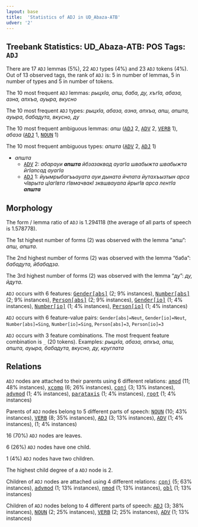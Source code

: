 ```yaml
---
layout: base
title:  'Statistics of ADJ in UD_Abaza-ATB'
udver: '2'
---
```


## Treebank Statistics: UD_Abaza-ATB: POS Tags: `ADJ`

There are 17 `ADJ` lemmas (5%), 22 `ADJ` types (4%) and 23 `ADJ` tokens (4%).
Out of 13 observed tags, the rank of `ADJ` is: 5 in number of lemmas, 5 in number of types and 5 in number of tokens.

The 10 most frequent `ADJ` lemmas: <em>рыцхIа, апш, баба, ду, хъгIа, абаза, азна, апхъа, ауыра, вкусно</em>

The 10 most frequent `ADJ` types:  <em>рыцхIа, абаза, азна, апхъа, апш, апшта, ауыра, бабадута, вкусно, ду</em>

The 10 most frequent ambiguous lemmas: <em>апш</em> (<tt><a href="abq_atb-pos-ADJ.html">ADJ</a></tt> 2, <tt><a href="abq_atb-pos-ADV.html">ADV</a></tt> 2, <tt><a href="abq_atb-pos-VERB.html">VERB</a></tt> 1), <em>абаза</em> (<tt><a href="abq_atb-pos-ADJ.html">ADJ</a></tt> 1, <tt><a href="abq_atb-pos-NOUN.html">NOUN</a></tt> 1)

The 10 most frequent ambiguous types:  <em>апшта</em> (<tt><a href="abq_atb-pos-ADV.html">ADV</a></tt> 2, <tt><a href="abq_atb-pos-ADJ.html">ADJ</a></tt> 1)


* <em>апшта</em>
  * <tt><a href="abq_atb-pos-ADV.html">ADV</a></tt> 2: <em>абарауи <b>апшта</b> йбзазаквад ауагIа швабыжта швабыжта йгIапсад ауагIа</em>
  * <tt><a href="abq_atb-pos-ADJ.html">ADJ</a></tt> 1: <em>йуымрыбагъьауата ауи дыната йчпата йутахъызтын арса чIврыта цIагIвта гIвмачвакI зквшвауала йрыгIв арса лентIа <b>апшта</b></em>

## Morphology

The form / lemma ratio of `ADJ` is 1.294118 (the average of all parts of speech is 1.578778).

The 1st highest number of forms (2) was observed with the lemma “апш”: <em>апш, апшта</em>.

The 2nd highest number of forms (2) was observed with the lemma “баба”: <em>бабадута, йбабадза</em>.

The 3rd highest number of forms (2) was observed with the lemma “ду”: <em>ду, йдута</em>.

`ADJ` occurs with 6 features: <tt><a href="abq_atb-feat-Gender-abs.html">Gender[abs]</a></tt> (2; 9% instances), <tt><a href="abq_atb-feat-Number-abs.html">Number[abs]</a></tt> (2; 9% instances), <tt><a href="abq_atb-feat-Person-abs.html">Person[abs]</a></tt> (2; 9% instances), <tt><a href="abq_atb-feat-Gender-io.html">Gender[io]</a></tt> (1; 4% instances), <tt><a href="abq_atb-feat-Number-io.html">Number[io]</a></tt> (1; 4% instances), <tt><a href="abq_atb-feat-Person-io.html">Person[io]</a></tt> (1; 4% instances)

`ADJ` occurs with 6 feature-value pairs: `Gender[abs]=Neut`, `Gender[io]=Neut`, `Number[abs]=Sing`, `Number[io]=Sing`, `Person[abs]=3`, `Person[io]=3`

`ADJ` occurs with 3 feature combinations.
The most frequent feature combination is `_` (20 tokens).
Examples: <em>рыцхIа, абаза, апхъа, апш, апшта, ауыра, бабадута, вкусно, ду, круглата</em>


## Relations

`ADJ` nodes are attached to their parents using 6 different relations: <tt><a href="abq_atb-dep-amod.html">amod</a></tt> (11; 48% instances), <tt><a href="abq_atb-dep-xcomp.html">xcomp</a></tt> (6; 26% instances), <tt><a href="abq_atb-dep-conj.html">conj</a></tt> (3; 13% instances), <tt><a href="abq_atb-dep-advmod.html">advmod</a></tt> (1; 4% instances), <tt><a href="abq_atb-dep-parataxis.html">parataxis</a></tt> (1; 4% instances), <tt><a href="abq_atb-dep-root.html">root</a></tt> (1; 4% instances)

Parents of `ADJ` nodes belong to 5 different parts of speech: <tt><a href="abq_atb-pos-NOUN.html">NOUN</a></tt> (10; 43% instances), <tt><a href="abq_atb-pos-VERB.html">VERB</a></tt> (8; 35% instances), <tt><a href="abq_atb-pos-ADJ.html">ADJ</a></tt> (3; 13% instances), <tt><a href="abq_atb-pos-ADV.html">ADV</a></tt> (1; 4% instances),  (1; 4% instances)

16 (70%) `ADJ` nodes are leaves.

6 (26%) `ADJ` nodes have one child.

1 (4%) `ADJ` nodes have two children.

The highest child degree of a `ADJ` node is 2.

Children of `ADJ` nodes are attached using 4 different relations: <tt><a href="abq_atb-dep-conj.html">conj</a></tt> (5; 63% instances), <tt><a href="abq_atb-dep-advmod.html">advmod</a></tt> (1; 13% instances), <tt><a href="abq_atb-dep-nmod.html">nmod</a></tt> (1; 13% instances), <tt><a href="abq_atb-dep-obl.html">obl</a></tt> (1; 13% instances)

Children of `ADJ` nodes belong to 4 different parts of speech: <tt><a href="abq_atb-pos-ADJ.html">ADJ</a></tt> (3; 38% instances), <tt><a href="abq_atb-pos-NOUN.html">NOUN</a></tt> (2; 25% instances), <tt><a href="abq_atb-pos-VERB.html">VERB</a></tt> (2; 25% instances), <tt><a href="abq_atb-pos-ADV.html">ADV</a></tt> (1; 13% instances)


